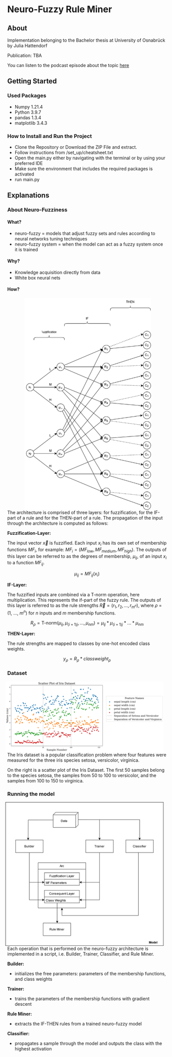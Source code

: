 # Neuro-Fuzzy Rule Miner

## About
Implementation belonging to the Bachelor thesis at University of Osnabrück by Julia Hattendorf

Publication: TBA

You can listen to the podcast episode about the topic [here](https://cogsci-journal.uni-osnabrueck.de/podcast/9-fuzzy-neural-networks-brain-to-brain-with-julia-hattendorf/)

## Getting Started

### Used Packages
- Numpy 1.21.4 
- Python 3.9.7 
- pandas  1.3.4
- matplotlib 3.4.3

### How to Install and Run the Project

- Clone the Repository or Download the ZIP File and extract.
- Follow instructions from /set_up/cheatsheet.txt
- Open the main.py either by navigating with the terminal or by using your preferred IDE 
- Make sure the environment that includes the required packages is activated
- run main.py

## Explanations

### About Neuro-Fuzziness <a class="anchor" id="neuro-fuzzy"></a>

#### What?
- neuro-fuzzy = models that adjust fuzzy sets and rules according to neural networks tuning techniques
- neuro-fuzzy system = when the model can act as a fuzzy system once it is trained

#### Why?
- Knowledge acquisition directly from data
- White box neural nets

#### How?

<img align="right" width="400" src="https://github.com/juelha/NeuroFuzzyRuleMiner/blob/main/doc/figures/nf_annot.svg" hspace="50">

The architecture is comprised of three layers: for fuzzification, for the IF-part of a rule and for the THEN-part of a rule.
The propagation of the input through the architecture is computed as follows:


**Fuzzification-Layer:**

The input vector $\vec{x}$ is fuzzified. Each input $x_i$ has its own set of membership functions $MF_i$, for example: $MF_i = (MF_{low}, MF_{medium}, MF_{high})$.  The outputs of this layer can be referred to as the degrees of membership, $\mu_{ij}$, of an input $x_i$ to a function $MF_{ij}$.

$$\mu_{ij} = MF_{ij}(x_i)$$


**IF-Layer:**

The fuzzified inputs are combined via a T-norm operation, here multiplication. This represents the if-part of the fuzzy rule. The outputs of this layer is referred to as the rule strengths $\vec{R} = (r_1, r_2, ..., r_{m^n})$, where $\rho$ = (1, ..., $m^n$) for $n$ inputs and $m$ membership functions.

$$R_\rho = \text{T-norm} (\mu_{ij}, \mu_{(i+1)j}, ..., \mu_{nm}) = \mu_{ij} * \mu_{(i+1)j} * ... * \mu_{nm}$$

**THEN-Layer:**

The rule strengths are mapped to classes by one-hot encoded class weights.

$$y_\rho = R_\rho * class weight_\rho$$


### Dataset <a id="data"></a>

<img align="right" width="500" src="https://github.com/juelha/NeuroFuzzyRuleMiner/blob/main/doc/figures/iris_scatter.png" hspace="10">

The Iris dataset is a popular classification problem where four features were measured for the three iris species setosa, versicolor, virginica.

On the right is a scatter plot of the Iris Dataset. The first 50 samples belong to the species setosa, the samples from 50 to 100 to versicolor, and the samples from 100 to 150 to virginica.


### Running the model

<img align="right" width="500" src="https://github.com/juelha/NeuroFuzzyRuleMiner/blob/main/doc/figures/repo_struct.svg" hspace="10">


Each operation that is performed on the neuro-fuzzy architecture is implemented in a script, i.e. Builder, Trainer, Classifier, and Rule Miner.

**Builder:**
- initializes the free parameters: parameters of the membership functions, and
class weights

**Trainer:**
- trains the parameters of the membership functions with gradient descent

**Rule Miner:**
- extracts the IF-THEN rules from a trained neuro-fuzzy model  

**Classifier:**
- propagates a sample through the model and outputs the class with the highest activation
